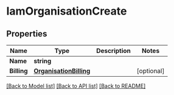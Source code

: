 # IamOrganisationCreate

## Properties

Name | Type | Description | Notes
------------ | ------------- | ------------- | -------------
**Name** | **string** |  | 
**Billing** | [**OrganisationBilling**](Organisation_billing.md) |  | [optional] 

[[Back to Model list]](../README.md#documentation-for-models) [[Back to API list]](../README.md#documentation-for-api-endpoints) [[Back to README]](../README.md)


